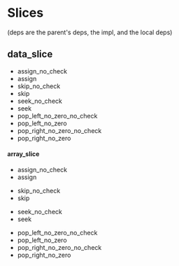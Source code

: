 # Slices

(deps are the parent's deps, the impl, and the local deps)

## data_slice

- assign_no_check
- assign
- skip_no_check
- skip
- seek_no_check
- seek
- pop_left_no_zero_no_check
- pop_left_no_zero
- pop_right_no_zero_no_check
- pop_right_no_zero

#### array_slice

* assign_no_check
* assign
- skip_no_check
- skip
* seek_no_check
* seek
- pop_left_no_zero_no_check
- pop_left_no_zero
- pop_right_no_zero_no_check
- pop_right_no_zero
